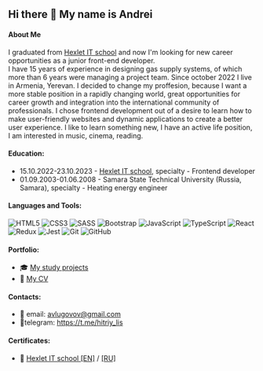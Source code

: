## Hi there 👋 My name is Andrei
#### About Me
I graduated from [Hexlet IT school](https://github.com/Hexlet) and now I'm looking for new career opportunities as a junior front-end developer.  
I have 15 years of experience in designing gas supply systems, of which more than 6 years were managing a project team. Since october 2022 I live in Armenia, Yerevan. I decided to change my proffesion, because I want a more stable position in a rapidly changing world, great opportunities for career growth and integration into the international community of professionals. I chose frontend development out of a desire to learn how to make user-friendly websites and dynamic applications to create a better user experience. I like to learn something new, I have an active life position, I am interested in music, cinema, reading.

#### Education:
- 15.10.2022-23.10.2023 - [Hexlet IT school](https://github.com/Hexlet), specialty - Frontend developer
- 01.09.2003-01.06.2008 - Samara State Technical University (Russia, Samara), specialty - Heating energy engineer

#### Languages and Tools:
![HTML5](https://img.shields.io/badge/html5-%23E34F26.svg?style=for-the-badge&logo=html5&logoColor=white)
![CSS3](https://img.shields.io/badge/css3-%231572B6.svg?style=for-the-badge&logo=css3&logoColor=white)
![SASS](https://img.shields.io/badge/SASS-hotpink.svg?style=for-the-badge&logo=SASS&logoColor=white)
![Bootstrap](https://img.shields.io/badge/bootstrap-%238511FA.svg?style=for-the-badge&logo=bootstrap&logoColor=white)
![JavaScript](https://img.shields.io/badge/javascript-%23323330.svg?style=for-the-badge&logo=javascript&logoColor=%23F7DF1E)
![TypeScript](https://img.shields.io/badge/typescript-%23007ACC.svg?style=for-the-badge&logo=typescript&logoColor=white)
![React](https://img.shields.io/badge/react-%2320232a.svg?style=for-the-badge&logo=react&logoColor=%2361DAFB)
![Redux](https://img.shields.io/badge/redux-%23593d88.svg?style=for-the-badge&logo=redux&logoColor=white)
![Jest](https://img.shields.io/badge/-jest-%23C21325?style=for-the-badge&logo=jest&logoColor=white)
![Git](https://img.shields.io/badge/git-%23F05033.svg?style=for-the-badge&logo=git&logoColor=white)
![GitHub](https://img.shields.io/badge/github-%23121011.svg?style=for-the-badge&logo=github&logoColor=white)

#### Portfolio:
- 🎓 [My study projects](https://github.com/stars/hitriylis/lists/study-projects)
- 📄 [My CV](https://hitriylis.github.io/)

#### Contacts:
- 📧 email: avlugovov@gmail.com
- 📱telegram: https://t.me/hitriy_lis

#### Certificates:
- 📜 [Hexlet IT school [EN]](https://chat.hexlet.io/files/kwn4x5bdkjgm9fwj5mxk361oia/public?h=0t8Vu1bSjBWjdzFYXaC8I-tG9hyr2o0Q2JHCWlr6I3U) / [[RU]](https://chat.hexlet.io/files/cod7yrjax7nexjb5zh13d5p1yr/public?h=sXnW8nA-bWaUE8k5CvIHVgwWw8mwoVUJ7aeILyeTtbw)
  

